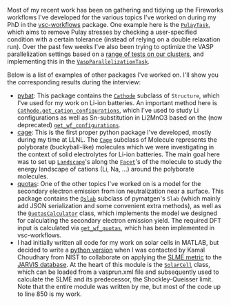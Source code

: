Most of my recent work has been on gathering and tidying up the Fireworks workflows I've developed for the various topics I've worked on during my PhD in the [vsc-workflows](https://github.com/mbercx/vsc-workflows) package. One example here is the [`PulayTask`](https://github.com/mbercx/vsc-workflows/blob/9bf33975f205076e9b7093dbd4cc2cbfa9e2ee65/vscworkflows/firetasks/core.py#L682), which aims to remove Pulay stresses by checking a user-specified condition with a certain tolerance (instead of relying on a double relaxation run). Over the past few weeks I've also been trying to optimize the VASP parallelization settings based on a [range of tests on our clusters](https://mybinder.org/v2/gh/mbercx/jupyter/master?filepath=parallel%2Fparallel_analysis.ipynb), and implementing this in the [`VaspParallelizationTask`](https://github.com/mbercx/vsc-workflows/blob/master/vscworkflows/firetasks/core.py#L242). 

Below is a list of examples of other packages I've worked on. I'll show you the corresponding results during the interview:

- [pybat](https://github.com/mbercx/pybat/tree/master/pybat): This package contains the [`Cathode`](https://github.com/mbercx/pybat/blob/master/pybat/core.py#L63) subclass of `Structure`, which I've used for my work on Li-ion batteries. An important method here is [`Cathode.get_cation_configurations`](https://github.com/mbercx/pybat/blob/master/pybat/core.py#L514), which I've used to study Li configurations as well as Sn-substitution in Li2MnO3 based on the (now deprecated) [`get_wf_configurations`](https://github.com/mbercx/pybat/blob/master/pybat/workflow/workflows.py#L125).
- [cage](https://github.com/mbercx/cage): This is the first proper python package I've developed, mostly during my time at LLNL. The [`Cage`](https://github.com/mbercx/cage/blob/master/cage/core.py#L44) subclass of Molecule represents the polyborate (buckyball-like) molecules which we were investigating in the context of solid electrolytes for Li-ion batteries. The main goal here was to set up [`Landscape`](https://github.com/mbercx/cage/blob/master/cage/landscape.py#L32)'s along the [`Facet`](https://github.com/mbercx/cage/blob/master/cage/core.py#L1127)'s of the molecule to study the energy landscape of cations (Li, Na, ...) around the polyborate molecules.
- [quotas](https://github.com/mbercx/quotas): One of the other topics I've worked on is a model for the secondary electron emission from ion neutralization near a surface. This package contains the [`Qslab`](https://github.com/mbercx/quotas/blob/master/quotas/core.py#L42) subclass of pymatgen's `Slab` (which mainly add JSON serialization and some convenient extra methods), as well as the [`QuotasCalculator`](https://github.com/mbercx/quotas/blob/master/quotas/core.py#L298) class, which implements the model we designed for calculating the secondary electron emission yield. The required DFT input is calculated via [`get_wf_quotas`](https://github.com/mbercx/vsc-workflows/blob/master/vscworkflows/workflows/core.py#L475), which has been implemented in vsc-workflows.
- I had initially written all code for my work on solar cells in MATLAB, but decided to write a [python version](https://github.com/mbercx/jarvis/blob/master/jarvis/tools/slme.py) when I was contacted by Kamal Choudhary from NIST to collaborate on applying the [SLME metric](https://journals.aps.org/prl/abstract/10.1103/PhysRevLett.108.068701) to the [JARVIS database](https://www.ctcms.nist.gov/~knc6/JARVIS.html). At the heart of this module is the [`SolarCell`](https://github.com/mbercx/jarvis/blob/master/jarvis/tools/slme.py#L543) class, which can be loaded from a vasprun.xml file and subsequently used to calculate the SLME and its predecessor, the Shockley-Queisser limit. Note that the entire module was written by me, but most of the code up to line 850 is my work.
